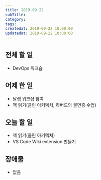 ```yaml
---
title: 2019.09.22
subTitle: 
category: 
tags: 
createdat: 2019-09-22 10:00:00
updatedat: 2019-09-22 10:00:00
---
```


## 전체 할 일

* DevOps 워크숍

## 어제 한 일

* 달랩 워크샵 참여
* 책 읽기(클린 아키텍처, 하버드의 불면증 수업)

## 오늘 할 일

* 책 읽기(클린 아키텍처)
* VS Code Wiki extension 만들기

## 장애물

* 없음